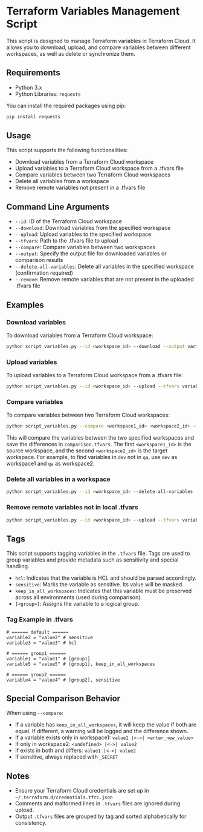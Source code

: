 # Terraform Variables Management Script

This script is designed to manage Terraform variables in Terraform Cloud. It allows you to download, upload, and compare variables between different workspaces, as well as delete or synchronize them.

## Requirements

- Python 3.x
- Python Libraries:
  `requests`

You can install the required packages using pip:

```sh
pip install requests
```

## Usage

This script supports the following functionalities:

* Download variables from a Terraform Cloud workspace
* Upload variables to a Terraform Cloud workspace from a .tfvars file
* Compare variables between two Terraform Cloud workspaces
* Delete all variables from a workspace
* Remove remote variables not present in a .tfvars file

## Command Line Arguments

* `--id`: ID of the Terraform Cloud workspace
* `--download`: Download variables from the specified workspace
* `--upload`: Upload variables to the specified workspace
* `--tfvars`: Path to the .tfvars file to upload
* `--compare`: Compare variables between two workspaces
* `--output`: Specify the output file for downloaded variables or comparison results
* `--delete-all-variables`: Delete all variables in the specified workspace (confirmation required)
* `--remove`: Remove remote variables that are not present in the uploaded .tfvars file

## Examples

### Download variables

To download variables from a Terraform Cloud workspace:

```sh
python script_variables.py --id <workspace_id> --download --output variables.tfvars
```

### Upload variables

To upload variables to a Terraform Cloud workspace from a .tfvars file:

```sh
python script_variables.py --id <workspace_id> --upload --tfvars variables.tfvars
```

### Compare variables

To compare variables between two Terraform Cloud workspaces:

```sh
python script_variables.py --compare <workspace1_id> <workspace2_id> --output comparison.tfvars
```

This will compare the variables between the two specified workspaces and save the differences in `comparison.tfvars`. The first `<workspace1_id>` is the source workspace, and the second `<workspace2_id>` is the target workspace. For example, to find variables in `dev` not in `qa`, use `dev` as workspace1 and `qa` as workspace2.

### Delete all variables in a workspace

```sh
python script_variables.py --id <workspace_id> --delete-all-variables
```

### Remove remote variables not in local .tfvars

```sh
python script_variables.py --id <workspace_id> --upload --tfvars variables.tfvars --remove
```

## Tags

This script supports tagging variables in the `.tfvars` file. Tags are used to group variables and provide metadata such as sensitivity and special handling.

* `hcl`: Indicates that the variable is HCL and should be parsed accordingly.
* `sensitive`: Marks the variable as sensitive. Its value will be masked.
* `keep_in_all_workspaces`: Indicates that this variable must be preserved across all environments (used during comparison).
* `[<group>]`: Assigns the variable to a logical group.

### Tag Example in .tfvars

```hcl
# ====== default ======
variable2 = "value2" # sensitive
variable3 = "value3" # hcl

# ====== group1 ======
variable1 = "value1" # [group1]
variable5 = "value5" # [group1], keep_in_all_workspaces

# ====== group2 ======
variable4 = "value4" # [group2], sensitive
```

## Special Comparison Behavior

When using `--compare`:

- If a variable has `keep_in_all_workspaces`, it will keep the value if both are equal. If different, a warning will be logged and the difference shown.
- If a variable exists only in workspace1: `value1 |<->| <enter_new_value>`
- If only in workspace2: `<undefined> |<->| value2`
- If exists in both and differs: `value1 |<->| value2`
- If sensitive, always replaced with `_SECRET`

## Notes

* Ensure your Terraform Cloud credentials are set up in `~/.terraform.d/credentials.tfrc.json`
* Comments and malformed lines in `.tfvars` files are ignored during upload.
* Output `.tfvars` files are grouped by tag and sorted alphabetically for consistency.
